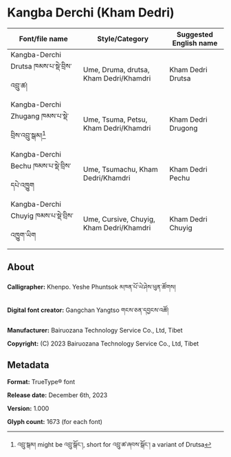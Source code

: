 # Kangba Derchi (Kham Dedri)
| Font/file name | Style/Category | Suggested English name |
| ------------- | ------------ | ------
| Kangba-Derchi Drutsa ཁམས་པ་སྡེ་བྲིས་འབྲུ་ཚ། | Ume, Druma, drutsa, Kham Dedri/Khamdri | Kham Dedri Drutsa |
| Kangba-Derchi Zhugang ཁམས་པ་སྡེ་བྲིས་འབྲུ་སྒམ།[^1] | Ume, Tsuma, Petsu, Kham Dedri/Khamdri    | Kham Dedri Drugong |
| Kangba-Derchi Bechu ཁམས་པ་སྡེ་བྲིས་དཔེ་འཁྱུག    | Ume, Tsumachu, Kham Dedri/Khamdri        | Kham Dedri Pechu   |
| Kangba-Derchi Chuyig ཁམས་པ་སྡེ་བྲིས་འཁྱུག་ཡིག   | Ume, Cursive, Chuyig, Kham Dedri/Khamdri | Kham Dedri Chuyig  |

## About 

**Calligrapher:** Khenpo. Yeshe Phuntsok མཁན་པོ་ཡེ་ཤེས་ཕུན་ཚོགས།

**Digital font creator:** Gangchan Yangtso གངས་ཅན་དབྱངས་འཚོ།

**Manufacturer:** Bairuozana Technology Service Co., Ltd, Tibet

**Copyright:** (C) 2023 Bairuozana Technology Service Co., Ltd, Tibet


## Metadata

**Format:** TrueType® font

**Release date:** December 6th, 2023

**Version:** 1.000

**Glyph count:** 1673 (for each font)


[^1]: འབྲུ་སྒམ། might be འབྲུ་སྒོང་།, short for འབྲུ་ཚ་ཞབས་སྒོང་། a variant of Drutsa 
